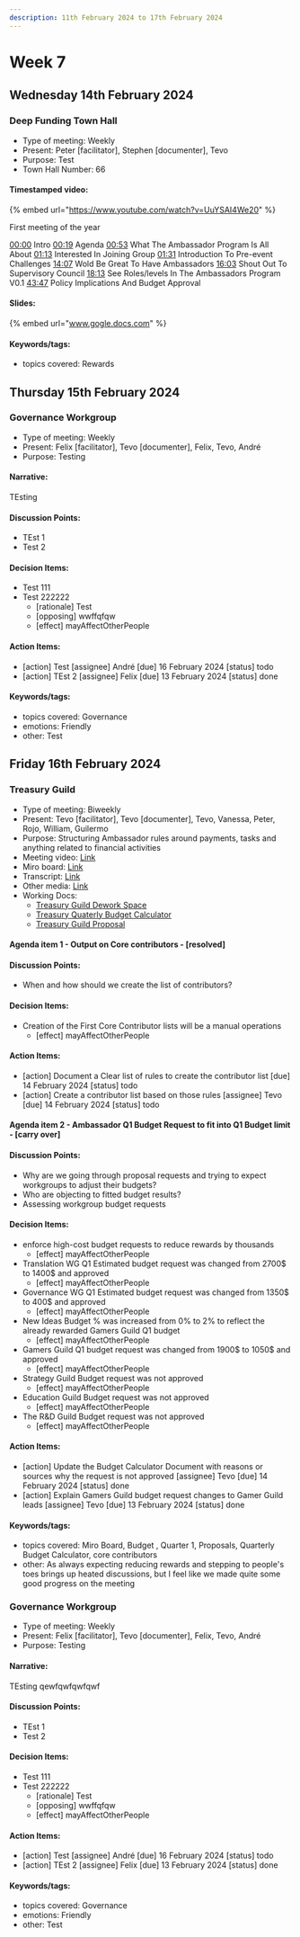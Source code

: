 ```yaml
---
description: 11th February 2024 to 17th February 2024
---
```


# Week 7

## Wednesday 14th February 2024

### Deep Funding Town Hall

- Type of meeting: Weekly
- Present: Peter [facilitator], Stephen [documenter], Tevo
- Purpose: Test
- Town Hall Number: 66

#### Timestamped video:
{% embed url="https://www.youtube.com/watch?v=UuYSAI4We20" %}

First meeting of the year

[00:00](https://www.youtube.com/watch?v=UuYSAI4We20\&t=0s) Intro
[00:19](https://www.youtube.com/watch?v=UuYSAI4We20\&t=19s) Agenda
[00:53](https://www.youtube.com/watch?v=UuYSAI4We20\&t=53s) What The Ambassador Program Is All About
[01:13](https://www.youtube.com/watch?v=UuYSAI4We20\&t=73s) Interested In Joining Group
[01:31](https://www.youtube.com/watch?v=UuYSAI4We20\&t=91s) Introduction To Pre-event Challenges
[14:07](https://www.youtube.com/watch?v=UuYSAI4We20\&t=847s) Wold Be Great To Have Ambassadors 
[16:03](https://www.youtube.com/watch?v=UuYSAI4We20\&t=963s) Shout Out To Supervisory Council 
[18:13](https://www.youtube.com/watch?v=UuYSAI4We20\&t=1093s) See Roles/levels In The Ambassadors Program V0.1
[43:47](https://www.youtube.com/watch?v=UuYSAI4We20\&t=2627s) Policy Implications And Budget Approval


#### Slides:
{% embed url="www.gogle.docs.com" %}

#### Keywords/tags:
- topics covered: Rewards


## Thursday 15th February 2024

### Governance Workgroup

- Type of meeting: Weekly
- Present: Felix [facilitator], Tevo [documenter], Felix, Tevo, André
- Purpose: Testing
#### Narrative:
TEsting


#### Discussion Points:
- TEst 1
- Test 2

#### Decision Items:
- Test 111
- Test 222222
  - [rationale] Test
  - [opposing] wwffqfqw
  - [effect] mayAffectOtherPeople

#### Action Items:
- [action] Test [assignee] André [due] 16 February 2024 [status] todo
- [action] TEst 2 [assignee] Felix [due] 13 February 2024 [status] done

#### Keywords/tags:
- topics covered: Governance
- emotions: Friendly
- other: Test


## Friday 16th February 2024


### Treasury Guild

- Type of meeting: Biweekly
- Present: Tevo [facilitator], Tevo [documenter], Tevo, Vanessa, Peter, Rojo, William, Guilermo
- Purpose: Structuring Ambassador rules around payments, tasks and anything related to financial activities
- Meeting video: [Link](https://youtu.be/ZSofwygwiDU)
- Miro board: [Link](https://miro.com/app/board/uXjVN8kUlbw=/?moveToWidget=3458764574789806585&cot=10)
- Transcript: [Link](https://app.dework.xyz/singularitynet-ambas/treasury-guild-87240)
- Other media: [Link](https://youtu.be/HNvBpBYv68o)
- Working Docs:
  - [Treasury Guild Dework Space](https://app.dework.xyz/singularitynet-ambas/treasury-guild-87240)
  - [Treasury Quaterly Budget Calculator](https://docs.google.com/spreadsheets/d/1BBogj9rAO52cpdGP3uvp8hAHNa4Qw66lz9JLjSC2yVs/edit?usp=sharing)
  - [Treasury Guild Proposal](https://docs.google.com/document/d/1-t5dMIadOnIyFc_zCRRcvZ1Zplm2Pg5_KGdrx60TG9w/edit?usp=sharing)

#### Agenda item 1 - Output on Core contributors - [resolved]

#### Discussion Points:
- When and how should we create the list of contributors?

#### Decision Items:
- Creation of the First Core Contributor lists will be a manual operations
  - [effect] mayAffectOtherPeople

#### Action Items:
- [action] Document a Clear list of rules to create the contributor list [due] 14 February 2024 [status] todo
- [action] Create a contributor list based on those rules [assignee] Tevo [due] 14 February 2024 [status] todo

#### Agenda item 2 - Ambassador Q1 Budget Request to fit into Q1 Budget limit - [carry over]

#### Discussion Points:
- Why are we going through proposal requests and trying to expect workgroups to adjust their budgets?
- Who are objecting to fitted budget results?
- Assessing workgroup budget requests

#### Decision Items:
- enforce high-cost budget requests to reduce rewards by thousands
  - [effect] mayAffectOtherPeople
- Translation WG Q1 Estimated budget request was changed from 2700$ to 1400$ and approved
  - [effect] mayAffectOtherPeople
- Governance WG Q1 Estimated budget request was changed from 1350$ to 400$ and approved
  - [effect] mayAffectOtherPeople
- New Ideas Budget % was increased from 0% to 2% to reflect the already rewarded Gamers Guild Q1 budget
  - [effect] mayAffectOtherPeople
- Gamers Guild Q1 budget request was changed from 1900$ to 1050$ and approved
  - [effect] mayAffectOtherPeople
- Strategy Guild Budget request was not approved
  - [effect] mayAffectOtherPeople
- Education Guild Budget request was not approved
  - [effect] mayAffectOtherPeople
- The R&D Guild Budget request was not approved
  - [effect] mayAffectOtherPeople

#### Action Items:
- [action] Update the Budget Calculator Document with reasons or sources why the request is not approved [assignee] Tevo [due] 14 February 2024 [status] done
- [action] Explain Gamers Guild budget request changes to Gamer Guild leads [assignee] Tevo [due] 13 February 2024 [status] done

#### Keywords/tags:
- topics covered: Miro Board, Budget , Quarter 1, Proposals, Quarterly Budget Calculator, core contributors
- other: As always expecting reducing rewards and stepping to people's toes brings up heated discussions, but I feel like we made quite some good progress on the meeting

### Governance Workgroup

- Type of meeting: Weekly
- Present: Felix [facilitator], Tevo [documenter], Felix, Tevo, André
- Purpose: Testing
#### Narrative:
TEsting qewfqwfqwfqwf


#### Discussion Points:
- TEst 1
- Test 2

#### Decision Items:
- Test 111
- Test 222222
  - [rationale] Test
  - [opposing] wwffqfqw
  - [effect] mayAffectOtherPeople

#### Action Items:
- [action] Test [assignee] André [due] 16 February 2024 [status] todo
- [action] TEst 2 [assignee] Felix [due] 13 February 2024 [status] done

#### Keywords/tags:
- topics covered: Governance
- emotions: Friendly
- other: Test